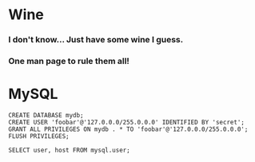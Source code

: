 # Wine
### I don't know... Just have some wine I guess.
### One man page to rule them all!

# MySQL

```
CREATE DATABASE mydb;
CREATE USER 'foobar'@'127.0.0.0/255.0.0.0' IDENTIFIED BY 'secret';
GRANT ALL PRIVILEGES ON mydb . * TO 'foobar'@'127.0.0.0/255.0.0.0';
FLUSH PRIVILEGES;
```

```
SELECT user, host FROM mysql.user;
```
